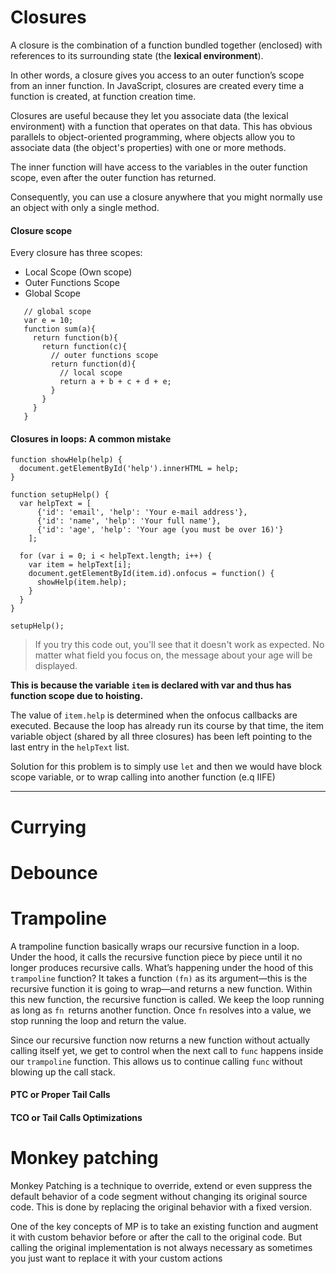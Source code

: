 # Closures
A closure is the combination of a function bundled together (enclosed) with references to its
surrounding state (the **lexical environment**).

In other words, a closure gives you access to an outer function’s scope from an inner function.
In JavaScript, closures are created every time a function is created, at function creation time.

Closures are useful because they let you associate data (the lexical environment) 
with a function that operates on that data. This has obvious parallels to object-oriented programming,
where objects allow you to associate data (the object's properties) with one or more methods.

The inner function will have access to the variables in the outer function scope,
even after the outer function has returned.

Consequently, you can use a closure anywhere that you might normally use an object with only a single method.

#### Closure scope
  Every closure has three scopes:
  * Local Scope (Own scope)
  * Outer Functions Scope
  * Global Scope
 ```
    // global scope
    var e = 10;
    function sum(a){
      return function(b){
        return function(c){
          // outer functions scope
          return function(d){
            // local scope
            return a + b + c + d + e;
          }
        }
      }
    }
```

#### Closures in loops: A common mistake
```
function showHelp(help) {
  document.getElementById('help').innerHTML = help;
}

function setupHelp() {
  var helpText = [
      {'id': 'email', 'help': 'Your e-mail address'},
      {'id': 'name', 'help': 'Your full name'},
      {'id': 'age', 'help': 'Your age (you must be over 16)'}
    ];

  for (var i = 0; i < helpText.length; i++) {
    var item = helpText[i];
    document.getElementById(item.id).onfocus = function() {
      showHelp(item.help);
    }
  }
}

setupHelp();
```
> If you try this code out, you'll see that it doesn't work as expected.
> No matter what field you focus on, the message about your age will be displayed.

**This is because the variable `item` is declared with var and thus has function scope due to hoisting.**

The value of `item.help` is determined when the onfocus callbacks are executed.
Because the loop has already run its course by that time, the item variable object (shared by all three closures) has been left pointing to the last entry in the `helpText` list.

Solution for this problem is to simply use `let` and then we would have block scope variable, or to wrap calling into
another function (e.q IIFE)

---
# Currying

# Debounce

# Trampoline 

A trampoline function basically wraps our recursive function in a loop.
Under the hood, it calls the recursive function piece by piece until it no longer produces recursive calls.
What’s happening under the hood of this `trampoline` function?
It takes a function `(fn)` as its argument—this is the recursive function it is going to wrap—and
returns a new function. Within this new function, the recursive function is called.
We keep the loop running as long as `fn `returns another function.
Once `fn` resolves into a value, we stop running the loop and return the value.

Since our recursive function now returns a new function without actually calling itself yet,
we get to control when the next call to `func` happens inside our `trampoline` function.
This allows us to continue calling `func` without blowing up the call stack.

#### PTC or Proper Tail Calls
 
#### TCO or Tail Calls Optimizations

# Monkey patching
Monkey Patching is a technique to override, extend or even suppress the default behavior of a code segment without changing its original source code.
 This is done by replacing the original behavior with a fixed version.

One of the key concepts of MP is to take an existing function and augment it with custom behavior before or after the call to the original code.
But calling the original implementation is not always necessary as sometimes you just want to replace it with your custom actions
